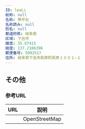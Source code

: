 ```yaml
---
ID: leaLi
総称: null
名称: 琴平社
名称読み: null
別名: null
都道府県: 岐阜県
区域: 下呂市
緯度: 35.87415
経度: 137.2106396
郵便番号: 5092517
住所: 岐阜県下呂市萩原町萩原１００１−１
---
```


## その他

### 参考URL

| URL | 説明          |
| --- | ------------- |
|     | OpenStreetMap |
